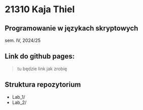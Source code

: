# 21310 Kaja Thiel 

## Programowanie w językach skryptowych 
sem. IV, 2024/25

## Link do github pages: 
> tu będzie link jak zrobię

## Struktura repozytorium
- Lab_1/
- Lab_2/


